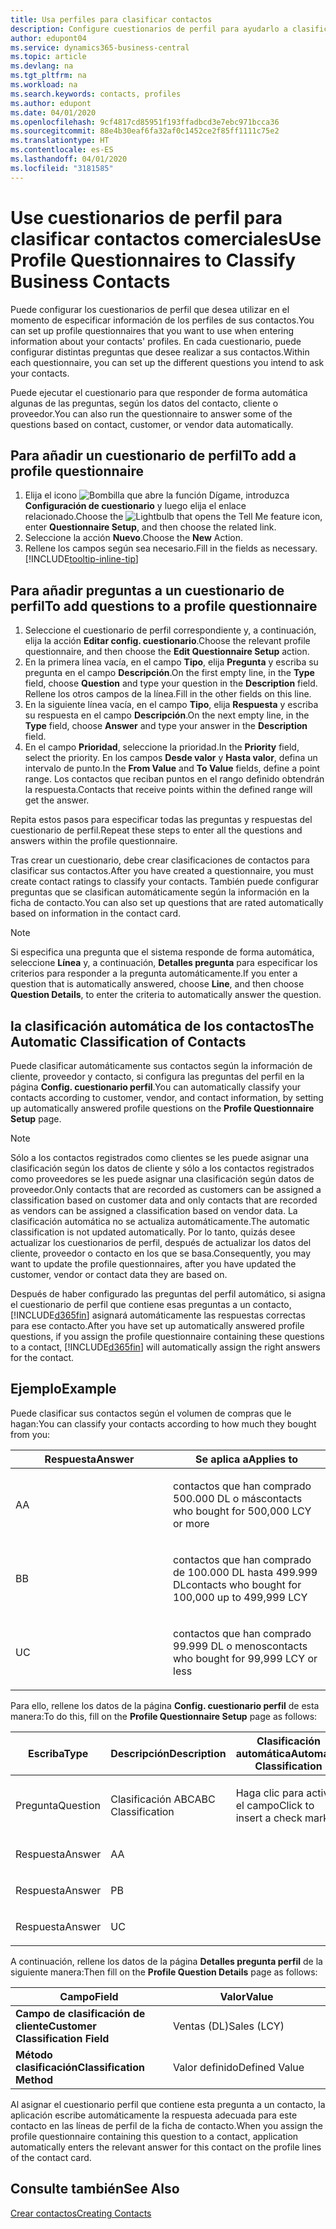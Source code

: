 ```yaml
---
title: Usa perfiles para clasificar contactos
description: Configure cuestionarios de perfil para ayudarlo a clasificar sus contactos comerciales
author: edupont04
ms.service: dynamics365-business-central
ms.topic: article
ms.devlang: na
ms.tgt_pltfrm: na
ms.workload: na
ms.search.keywords: contacts, profiles
ms.author: edupont
ms.date: 04/01/2020
ms.openlocfilehash: 9cf4817cd85951f193ffadbcd3e7ebc971bcca36
ms.sourcegitcommit: 88e4b30eaf6fa32af0c1452ce2f85ff1111c75e2
ms.translationtype: HT
ms.contentlocale: es-ES
ms.lasthandoff: 04/01/2020
ms.locfileid: "3181585"
---
```

# <a name="use-profile-questionnaires-to-classify-business-contacts"></a><span data-ttu-id="2e3fa-103">Use cuestionarios de perfil para clasificar contactos comerciales</span><span class="sxs-lookup"><span data-stu-id="2e3fa-103">Use Profile Questionnaires to Classify Business Contacts</span></span>
<span data-ttu-id="2e3fa-104">Puede configurar los cuestionarios de perfil que desea utilizar en el momento de especificar información de los perfiles de sus contactos.</span><span class="sxs-lookup"><span data-stu-id="2e3fa-104">You can set up profile questionnaires that you want to use when entering information about your contacts' profiles.</span></span> <span data-ttu-id="2e3fa-105">En cada cuestionario, puede configurar distintas preguntas que desee realizar a sus contactos.</span><span class="sxs-lookup"><span data-stu-id="2e3fa-105">Within each questionnaire, you can set up the different questions you intend to ask your contacts.</span></span>  

<span data-ttu-id="2e3fa-106">Puede ejecutar el cuestionario para que responder de forma automática algunas de las preguntas, según los datos del contacto, cliente o proveedor.</span><span class="sxs-lookup"><span data-stu-id="2e3fa-106">You can also run the questionnaire to answer some of the questions based on contact, customer, or vendor data automatically.</span></span>  

## <a name="to-add-a-profile-questionnaire"></a><span data-ttu-id="2e3fa-107">Para añadir un cuestionario de perfil</span><span class="sxs-lookup"><span data-stu-id="2e3fa-107">To add a profile questionnaire</span></span>
1.  <span data-ttu-id="2e3fa-108">Elija el icono ![Bombilla que abre la función Dígame](media/ui-search/search_small.png "Dígame qué desea hacer"), introduzca **Configuración de cuestionario** y luego elija el enlace relacionado.</span><span class="sxs-lookup"><span data-stu-id="2e3fa-108">Choose the ![Lightbulb that opens the Tell Me feature](media/ui-search/search_small.png "Tell me what you want to do") icon, enter **Questionnaire Setup**, and then choose the related link.</span></span>  
2.  <span data-ttu-id="2e3fa-109">Seleccione la acción **Nuevo**.</span><span class="sxs-lookup"><span data-stu-id="2e3fa-109">Choose the **New** Action.</span></span>  
3.  <span data-ttu-id="2e3fa-110">Rellene los campos según sea necesario.</span><span class="sxs-lookup"><span data-stu-id="2e3fa-110">Fill in the fields as necessary.</span></span> [!INCLUDE[tooltip-inline-tip](includes/tooltip-inline-tip_md.md)]  

## <a name="to-add-questions-to-a-profile-questionnaire"></a><span data-ttu-id="2e3fa-111">Para añadir preguntas a un cuestionario de perfil</span><span class="sxs-lookup"><span data-stu-id="2e3fa-111">To add questions to a profile questionnaire</span></span>
1.  <span data-ttu-id="2e3fa-112">Seleccione el cuestionario de perfil correspondiente y, a continuación, elija la acción **Editar config. cuestionario**.</span><span class="sxs-lookup"><span data-stu-id="2e3fa-112">Choose the relevant profile questionnaire, and then choose the **Edit Questionnaire Setup** action.</span></span>  
2.  <span data-ttu-id="2e3fa-113">En la primera línea vacía, en el campo **Tipo**, elija **Pregunta** y escriba su pregunta en el campo **Descripción**.</span><span class="sxs-lookup"><span data-stu-id="2e3fa-113">On the first empty line, in the **Type** field, choose **Question** and type your question in the **Description** field.</span></span> <span data-ttu-id="2e3fa-114">Rellene los otros campos de la línea.</span><span class="sxs-lookup"><span data-stu-id="2e3fa-114">Fill in the other fields on this line.</span></span>  
3.  <span data-ttu-id="2e3fa-115">En la siguiente línea vacía, en el campo **Tipo**, elija **Respuesta** y escriba su respuesta en el campo **Descripción**.</span><span class="sxs-lookup"><span data-stu-id="2e3fa-115">On the next empty line, in the **Type** field, choose **Answer** and type your answer in the **Description** field.</span></span>  
4.  <span data-ttu-id="2e3fa-116">En el campo **Prioridad**, seleccione la prioridad.</span><span class="sxs-lookup"><span data-stu-id="2e3fa-116">In the **Priority** field, select the priority.</span></span> <span data-ttu-id="2e3fa-117">En los campos **Desde valor** y **Hasta valor**, defina un intervalo de punto.</span><span class="sxs-lookup"><span data-stu-id="2e3fa-117">In the **From Value** and **To Value** fields, define a point range.</span></span> <span data-ttu-id="2e3fa-118">Los contactos que reciban puntos en el rango definido obtendrán la respuesta.</span><span class="sxs-lookup"><span data-stu-id="2e3fa-118">Contacts that receive points within the defined range will get the answer.</span></span>  

<span data-ttu-id="2e3fa-119">Repita estos pasos para especificar todas las preguntas y respuestas del cuestionario de perfil.</span><span class="sxs-lookup"><span data-stu-id="2e3fa-119">Repeat these steps to enter all the questions and answers within the profile questionnaire.</span></span>

<span data-ttu-id="2e3fa-120">Tras crear un cuestionario, debe crear clasificaciones de contactos para clasificar sus contactos.</span><span class="sxs-lookup"><span data-stu-id="2e3fa-120">After you have created a questionnaire, you must create contact ratings to classify your contacts.</span></span> <span data-ttu-id="2e3fa-121">También puede configurar preguntas que se clasifican automáticamente según la información en la ficha de contacto.</span><span class="sxs-lookup"><span data-stu-id="2e3fa-121">You can also set up questions that are rated automatically based on information in the contact card.</span></span>  

> [!NOTE]
> <span data-ttu-id="2e3fa-122">Si especifica una pregunta que el sistema responde de forma automática, seleccione <STRONG>Línea</STRONG> y, a continuación, <STRONG>Detalles pregunta</STRONG> para especificar los criterios para responder a la pregunta automáticamente.</span><span class="sxs-lookup"><span data-stu-id="2e3fa-122">If you enter a question that is automatically answered, choose <STRONG>Line</STRONG>, and then choose <STRONG>Question Details</STRONG>, to enter the criteria to automatically answer the question.</span></span>

## <a name="the-automatic-classification-of-contacts"></a><span data-ttu-id="2e3fa-123">la clasificación automática de los contactos</span><span class="sxs-lookup"><span data-stu-id="2e3fa-123">The Automatic Classification of Contacts</span></span>
<span data-ttu-id="2e3fa-124">Puede clasificar automáticamente sus contactos según la información de cliente, proveedor y contacto, si configura las preguntas del perfil en la página **Config. cuestionario perfil**.</span><span class="sxs-lookup"><span data-stu-id="2e3fa-124">You can automatically classify your contacts according to customer, vendor, and contact information, by setting up automatically answered profile questions on the **Profile Questionnaire Setup** page.</span></span>  

> [!NOTE]
> <span data-ttu-id="2e3fa-125">Sólo a los contactos registrados como clientes se les puede asignar una clasificación según los datos de cliente y sólo a los contactos registrados como proveedores se les puede asignar una clasificación según datos de proveedor.</span><span class="sxs-lookup"><span data-stu-id="2e3fa-125">Only contacts that are recorded as customers can be assigned a classification based on customer data and only contacts that are recorded as vendors can be assigned a classification based on vendor data.</span></span> <span data-ttu-id="2e3fa-126">La clasificación automática no se actualiza automáticamente.</span><span class="sxs-lookup"><span data-stu-id="2e3fa-126">The automatic classification is not updated automatically.</span></span> <span data-ttu-id="2e3fa-127">Por lo tanto, quizás desee actualizar los cuestionarios de perfil, después de actualizar los datos del cliente, proveedor o contacto en los que se basa.</span><span class="sxs-lookup"><span data-stu-id="2e3fa-127">Consequently, you may want to update the profile questionnaires, after you have updated the customer, vendor or contact data they are based on.</span></span>  

<span data-ttu-id="2e3fa-128">Después de haber configurado las preguntas del perfil automático, si asigna el cuestionario de perfil que contiene esas preguntas a un contacto, [!INCLUDE[d365fin](includes/d365fin_md.md)] asignará automáticamente las respuestas correctas para ese contacto.</span><span class="sxs-lookup"><span data-stu-id="2e3fa-128">After you have set up automatically answered profile questions, if you assign the profile questionnaire containing these questions to a contact, [!INCLUDE[d365fin](includes/d365fin_md.md)] will automatically assign the right answers for the contact.</span></span>  

## <a name="example"></a><span data-ttu-id="2e3fa-129">Ejemplo</span><span class="sxs-lookup"><span data-stu-id="2e3fa-129">Example</span></span>
<span data-ttu-id="2e3fa-130">Puede clasificar sus contactos según el volumen de compras que le hagan:</span><span class="sxs-lookup"><span data-stu-id="2e3fa-130">You can classify your contacts according to how much they bought from you:</span></span>

<table>
<colgroup>
<col style="width: 50%" />
<col style="width: 50%" />
</colgroup>
<thead>
<tr class="header">
<th><span data-ttu-id="2e3fa-131"><strong>Respuesta</strong></span><span class="sxs-lookup"><span data-stu-id="2e3fa-131"><strong>Answer</strong></span></span></th>
<th><span data-ttu-id="2e3fa-132"><strong>Se aplica a</strong></span><span class="sxs-lookup"><span data-stu-id="2e3fa-132"><strong>Applies to</strong></span></span></th>
</tr>
</thead>
<tbody>
<tr class="odd">
<td><p><span data-ttu-id="2e3fa-133">A</span><span class="sxs-lookup"><span data-stu-id="2e3fa-133">A</span></span></p></td>
<td><p><span data-ttu-id="2e3fa-134">contactos que han comprado 500.000 DL o más</span><span class="sxs-lookup"><span data-stu-id="2e3fa-134">contacts who bought for 500,000 LCY or more</span></span></p></td>
</tr>
<tr class="even">
<td><p><span data-ttu-id="2e3fa-135">B</span><span class="sxs-lookup"><span data-stu-id="2e3fa-135">B</span></span></p></td>
<td><p><span data-ttu-id="2e3fa-136">contactos que han comprado de 100.000 DL hasta 499.999 DL</span><span class="sxs-lookup"><span data-stu-id="2e3fa-136">contacts who bought for 100,000 up to 499,999 LCY</span></span></p></td>
</tr>
<tr class="odd">
<td><p><span data-ttu-id="2e3fa-137">U</span><span class="sxs-lookup"><span data-stu-id="2e3fa-137">C</span></span></p></td>
<td><p><span data-ttu-id="2e3fa-138">contactos que han comprado 99.999 DL o menos</span><span class="sxs-lookup"><span data-stu-id="2e3fa-138">contacts who bought for 99,999 LCY or less</span></span></p></td>
</tr>
</tbody>
</table>

<span data-ttu-id="2e3fa-139">Para ello, rellene los datos de la página **Config. cuestionario perfil** de esta manera:</span><span class="sxs-lookup"><span data-stu-id="2e3fa-139">To do this, fill on the **Profile Questionnaire Setup** page as follows:</span></span>


<table>
<colgroup>
<col style="width: 20%" />
<col style="width: 20%" />
<col style="width: 20%" />
<col style="width: 20%" />
<col style="width: 20%" />
</colgroup>
<thead>
<tr class="header">
<th><span data-ttu-id="2e3fa-140"><strong>Escriba</strong></span><span class="sxs-lookup"><span data-stu-id="2e3fa-140"><strong>Type</strong></span></span></th>
<th><span data-ttu-id="2e3fa-141"><strong>Descripción</strong></span><span class="sxs-lookup"><span data-stu-id="2e3fa-141"><strong>Description</strong></span></span></th>
<th><span data-ttu-id="2e3fa-142"><strong>Clasificación automática</strong></span><span class="sxs-lookup"><span data-stu-id="2e3fa-142"><strong>Automatic Classification</strong></span></span></th>
<th><span data-ttu-id="2e3fa-143"><strong>Desde valor</strong></span><span class="sxs-lookup"><span data-stu-id="2e3fa-143"><strong>From Value</strong></span></span></th>
<th><span data-ttu-id="2e3fa-144"><strong>Hasta valor</strong></span><span class="sxs-lookup"><span data-stu-id="2e3fa-144"><strong>To Value</strong></span></span></th>
</tr>
</thead>
<tbody>
<tr class="odd">
<td><p><span data-ttu-id="2e3fa-145">Pregunta</span><span class="sxs-lookup"><span data-stu-id="2e3fa-145">Question</span></span></p></td>
<td><p><span data-ttu-id="2e3fa-146">Clasificación ABC</span><span class="sxs-lookup"><span data-stu-id="2e3fa-146">ABC Classification</span></span></p></td>
<td><p><span data-ttu-id="2e3fa-147">Haga clic para activar el campo</span><span class="sxs-lookup"><span data-stu-id="2e3fa-147">Click to insert a check mark</span></span></p></td>
<td><p> </p></td>
<td><p> </p></td>
</tr>
<tr class="even">
<td><p><span data-ttu-id="2e3fa-148">Respuesta</span><span class="sxs-lookup"><span data-stu-id="2e3fa-148">Answer</span></span></p></td>
<td><p><span data-ttu-id="2e3fa-149">A</span><span class="sxs-lookup"><span data-stu-id="2e3fa-149">A</span></span></p></td>
<td><p> </p></td>
<td><p><span data-ttu-id="2e3fa-150">500.000</span><span class="sxs-lookup"><span data-stu-id="2e3fa-150">500,000</span></span></p></td>
<td><p> </p></td>
</tr>
<tr class="odd">
<td><p><span data-ttu-id="2e3fa-151">Respuesta</span><span class="sxs-lookup"><span data-stu-id="2e3fa-151">Answer</span></span></p></td>
<td><p><span data-ttu-id="2e3fa-152">P</span><span class="sxs-lookup"><span data-stu-id="2e3fa-152">B</span></span></p></td>
<td><p> </p></td>
<td><p><span data-ttu-id="2e3fa-153">100,000</span><span class="sxs-lookup"><span data-stu-id="2e3fa-153">100,000</span></span></p></td>
<td><p><span data-ttu-id="2e3fa-154">499,999</span><span class="sxs-lookup"><span data-stu-id="2e3fa-154">499,999</span></span></p></td>
</tr>
<tr class="even">
<td><p><span data-ttu-id="2e3fa-155">Respuesta</span><span class="sxs-lookup"><span data-stu-id="2e3fa-155">Answer</span></span></p></td>
<td><p><span data-ttu-id="2e3fa-156">U</span><span class="sxs-lookup"><span data-stu-id="2e3fa-156">C</span></span></p></td>
<td><p> </p></td>
<td><p> </p></td>
<td><p><span data-ttu-id="2e3fa-157">99,999</span><span class="sxs-lookup"><span data-stu-id="2e3fa-157">99,999</span></span></p></td>
</tr>
</tbody>
</table>

<span data-ttu-id="2e3fa-158">A continuación, rellene los datos de la página **Detalles pregunta perfil** de la siguiente manera:</span><span class="sxs-lookup"><span data-stu-id="2e3fa-158">Then fill on the **Profile Question Details** page as follows:</span></span>
<table>
<colgroup>
<col style="width: 50%" />
<col style="width: 50%" />
</colgroup>
<thead>
<tr class="header">
<th><span data-ttu-id="2e3fa-159"><strong>Campo</strong></span><span class="sxs-lookup"><span data-stu-id="2e3fa-159"><strong>Field</strong></span></span></th>
<th><span data-ttu-id="2e3fa-160"><strong>Valor</strong></span><span class="sxs-lookup"><span data-stu-id="2e3fa-160"><strong>Value</strong></span></span></th>
</tr>
</thead>
<tbody>
<tr>
<td><span data-ttu-id="2e3fa-161"><strong>Campo de clasificación de cliente</strong></span><span class="sxs-lookup"><span data-stu-id="2e3fa-161"><strong>Customer Classification Field</strong></span></span></td>
<td><span data-ttu-id="2e3fa-162"><emphasis>Ventas (DL)</emphasis></span><span class="sxs-lookup"><span data-stu-id="2e3fa-162"><emphasis>Sales (LCY)</emphasis></span></span></td>
</tr>
<tr>
<td><span data-ttu-id="2e3fa-163"><strong>Método clasificación</strong></span><span class="sxs-lookup"><span data-stu-id="2e3fa-163"><strong>Classification Method</strong></span></span></td>
<td><span data-ttu-id="2e3fa-164"><emphasis>Valor definido</emphasis></span><span class="sxs-lookup"><span data-stu-id="2e3fa-164"><emphasis>Defined Value</emphasis></span></span></td>
</tr>
</tbody>
</table>

<span data-ttu-id="2e3fa-165">Al asignar el cuestionario perfil que contiene esta pregunta a un contacto, la aplicación escribe automáticamente la respuesta adecuada para este contacto en las líneas de perfil de la ficha de contacto.</span><span class="sxs-lookup"><span data-stu-id="2e3fa-165">When you assign the profile questionnaire containing this question to a contact, application automatically enters the relevant answer for this contact on the profile lines of the contact card.</span></span>

## <a name="see-also"></a><span data-ttu-id="2e3fa-166">Consulte también</span><span class="sxs-lookup"><span data-stu-id="2e3fa-166">See Also</span></span>
[<span data-ttu-id="2e3fa-167">Crear contactos</span><span class="sxs-lookup"><span data-stu-id="2e3fa-167">Creating Contacts</span></span>](marketing-create-contact-companies.md)  
